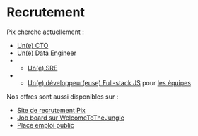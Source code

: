 # Recrutement

Pix cherche actuellement :
- [Un(e) CTO](cto.md)
- [Un(e) Data Engineer](data-engineering.md)
- - [Un(e) SRE](sre.md)
- - [Un(e) développeur(euse) Full-stack JS](dev-full-stack.md) pour [les équipes](../organisation/equipes.md)


Nos offres sont aussi disponibles sur : 
* [Site de recrutement Pix](https://pix.recruitee.com/)
* [Job board sur WelcomeToTheJungle](https://www.welcometothejungle.co/fr/companies/pix/jobs)
* [Place emploi public](https://place-emploi-public.gouv.fr/)

